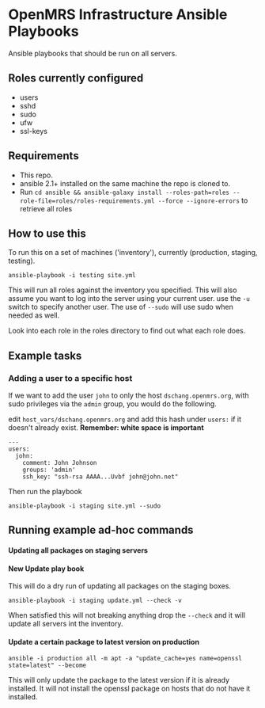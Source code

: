 OpenMRS Infrastructure Ansible Playbooks
======================
Ansible playbooks that should be run on all servers.


## Roles currently configured
* users
* sshd
* sudo
* ufw
* ssl-keys

## Requirements
* This repo.
* ansible  2.1+ installed on the same machine the repo is cloned to.
* Run `cd ansible && ansible-galaxy install --roles-path=roles --role-file=roles/roles-requirements.yml --force --ignore-errors` to retrieve all roles

## How to use this
To run this on a set of machines ('inventory'), currently (production, staging, testing).

`ansible-playbook -i testing site.yml`

This will run all roles against the inventory you specified. This will also assume you want to log into the server using your current user. use the `-u` switch to specify another user. The use of `--sudo` will use sudo when needed as well.

Look into each role in the roles directory to find out what each role does.

## Example tasks
### Adding a user to a specific host
If we want to add the user `john` to only the host `dschang.openmrs.org`, with sudo privileges via the `admin` group, you would do the following.

edit `host_vars/dschang.openmrs.org` and add this hash under `users:` if it doesn't already exist.  **Remember: white space is important**

    ---
    users:
      john:
        comment: John Johnson
        groups: 'admin'
        ssh_key: "ssh-rsa AAAA...Uvbf john@john.net"

Then run the playbook

`ansible-playbook -i staging site.yml --sudo`

## Running example ad-hoc commands
#### Updating all packages on staging servers
#### New Update play book
This will do a dry run of updating all packages on the staging boxes.

`ansible-playbook -i staging update.yml --check -v`

When satisfied this will not breaking anything drop the `--check` and it will update all servers int the inventory.

#### Update a certain package to latest version on production

`ansible -i production all -m apt -a "update_cache=yes name=openssl state=latest" --become`

This will only update the package to the latest version if it is already installed.  It will not install the openssl package on hosts that do not have it installed.
